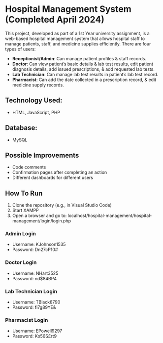 # Hospital Management System (Completed April 2024)

This project, developed as part of a 1st Year university assignment, is a web-based hospital management system that allows hospital staff to manage patients, staff, and medicine supplies efficiently. There are four types of users:

- **Receptionist/Admin**: Can manage patient profiles & staff records.  
- **Doctor**: Can view patient’s basic details & lab test results, edit patient diagnosis details, add issued prescriptions, & add requested lab tests.  
- **Lab Technician**: Can manage lab test results in patient’s lab test record.  
- **Pharmacist**: Can add the date collected in a prescription record, & edit medicine supply records.

## Technology Used:  
- HTML, JavaScript, PHP

## Database:
- MySQL

## Possible Improvements
- Code comments
- Confirmation pages after completing an action
- Different dashboards for different users

## How To Run
1. Clone the repository (e.g., in Visual Studio Code)
2. Start XAMPP
3. Open a browser and go to: localhost/hospital-management/hospital-management/login/login.php

### Admin Login
- Username: KJohnson1535
- Password: Dn27cP10#

### Doctor Login
- Username: NHart3525
- Password: nd$84BP4

### Lab Technician Login
- Username: TBlack8790
- Password: fi7g89YE&

### Pharmacist Login
- Username: EPowell9297
- Password: Ko56S£rt9
